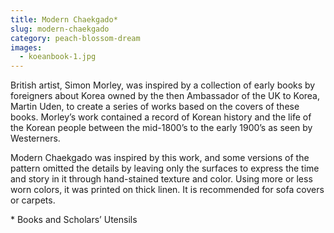 ```yaml
---
title: Modern Chaekgado*
slug: modern-chaekgado
category: peach-blossom-dream
images:
  - koeanbook-1.jpg
---
```


British artist, Simon Morley, was inspired by a collection of early books by foreigners about Korea owned by the then Ambassador of the UK to Korea, Martin Uden, to create a series of works based on the covers of these books. Morley’s work contained a record of Korean history and the life of the Korean people between the mid-1800’s to the early 1900’s as seen by Westerners.

Modern Chaekgado was inspired by this work, and some versions of the pattern omitted the details by leaving only the surfaces to express the time and story in it through hand-stained texture and color. Using more or less worn colors, it was printed on thick linen. It is recommended for sofa covers or carpets.

&#x2A; Books and Scholars’ Utensils
